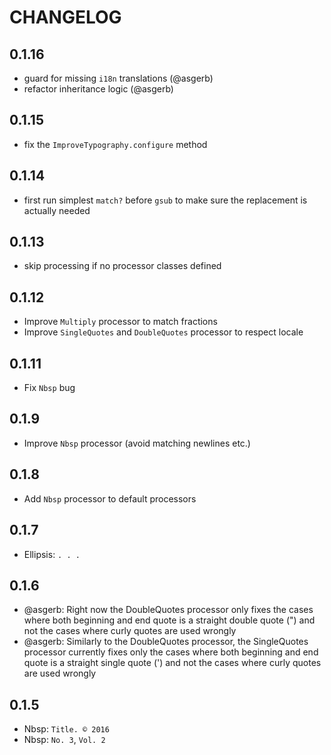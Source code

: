 # CHANGELOG

## 0.1.16

* guard for missing `i18n` translations (@asgerb)
* refactor inheritance logic (@asgerb)

## 0.1.15

* fix the `ImproveTypography.configure` method

## 0.1.14

* first run simplest `match?` before `gsub` to make sure the replacement is actually needed

## 0.1.13

* skip processing if no processor classes defined

## 0.1.12

* Improve `Multiply` processor to match fractions
* Improve `SingleQuotes` and `DoubleQuotes` processor to respect locale

## 0.1.11

* Fix `Nbsp` bug

## 0.1.9

* Improve `Nbsp` processor (avoid matching newlines etc.)

## 0.1.8

* Add `Nbsp` processor to default processors

## 0.1.7

* Ellipsis: `. . .`

## 0.1.6

* @asgerb: Right now the DoubleQuotes processor only fixes the cases where both beginning and end quote is a straight double quote (") and not the cases where curly quotes are used wrongly
* @asgerb: Similarly to the DoubleQuotes processor, the SingleQuotes processor currently fixes only the cases where both beginning and end quote is a straight single quote (') and not the cases where curly quotes are used wrongly

## 0.1.5

* Nbsp: `Title. © 2016`
* Nbsp: `No. 3`, `Vol. 2`
